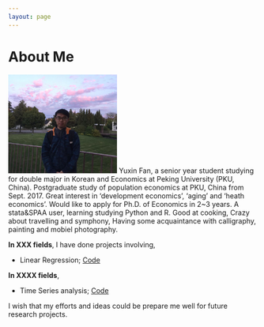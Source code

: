 ```yaml
---
layout: page
---
```


# About Me

<img src="/images/Jiafeng2.JPG" class="floatpic" width="220" height="200">
Yuxin Fan, a senior year student studying for double major in Korean and Economics at Peking University (PKU, China). Postgraduate study of population economics at PKU, China from Sept. 2017. Great interest in ‘development economics’, ‘aging’ and ‘heath economics’. Would like to apply for Ph.D. of Economics in 2~3 years. A stata&SPAA user, learning studying Python and R.  Good at cooking, Crazy about travelling and symphony, Having some acquaintance with calligraphy, painting and mobiel photography.

**In XXX fields**, I have done projects involving,

  - Linear Regression; [Code](http://Jiafengliu.me/research/2015-LinearModel.txt)
 
  
**In XXXX fields**, 
 
  - Time Series analysis; [Code](http://Jiafengliu.me/research/2015-TimeSeries.txt)


I wish that my efforts and ideas could be prepare me well for future research projects. 




[Korean]:http://sfl.pku.edu.cn/
[Economics]:http://www.nsd.pku.edu.cn/
[Peking University (PKU, China)]:http://www.pku.edu.cn/
[PKU, China]:http://www.pku.edu.cn/

